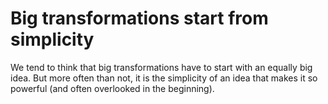 # Big transformations start from simplicity

We tend to think that big transformations have to start with an equally big idea. But more often than not, it is the simplicity of an idea that makes it so powerful (and often overlooked in the beginning).